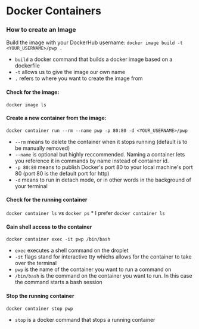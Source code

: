 # Docker Containers

### How to create an Image
Build the image with your DockerHub username:
`docker image build -t <YOUR_USERNAME>/pwp .`
  * `build` a docker command that builds a docker image based on a dockerfile
  * `-t` allows us to give the image our own name
  * `.` refers to where you want to create the image from
#### Check for the image:
`docker image ls`
#### Create a new container from the image:
`docker container run --rm --name pwp -p 80:80 -d <YOUR_USERNAME>/pwp`
* `--rm` means to delete the container when it stops running (default is to be manually removed)
* `--name` is optional but highly reccommended. Naming a container lets you reference it in commands by name instead of container id.
* `-p 80:80` means to publish Docker's port 80 to your local machine's port 80 (port 80 is the default port for http)
* `-d` means to run in detach mode, or in other words in the background of your terminal
#### Check for the running container
`docker container ls` vs `docker ps`
    * I prefer `docker container ls` 
#### Gain shell access to the container
`docker container exec -it pwp /bin/bash`
* `exec` executes a shell command on the droplet
* `-it` flags stand for interactive tty whichs allows for the container to take over the terminal
* `pwp` is the name of the container you want to run a command on
* `/bin/bash` is the command on the container you want to run. In this case the command starts a bash session
#### Stop the running container
`docker container stop pwp`
* `stop` is a docker command that stops a running container

